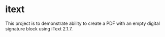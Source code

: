 # itext

This project is to demonstrate ability to create a PDF with an empty digital signature block using iText 2.1.7.
